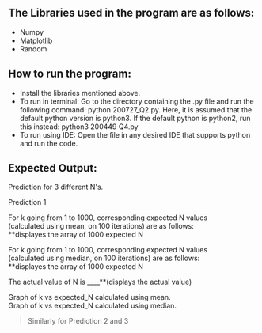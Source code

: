 ## The Libraries used in the program are as follows:
* Numpy
* Matplotlib 
* Random 

## How to run the program:
* Install the libraries mentioned above.
* To run in terminal: Go to the directory containing the .py file and run
  the following command: python 200727_Q2.py. 
  Here, it is assumed that the default python version is python3. 
  If the default python is python2, run this instead: python3 200449 Q4.py
* To run using IDE: Open the file in any desired IDE that supports python and run the code.  

## Expected Output:
Prediction for 3 different N's.

Prediction 1

For k going from 1 to 1000, corresponding expected N values   
  (calculated using mean, on 100 iterations) are as follows:  
  **displayes the array of 1000 expected N  

For k going from 1 to 1000, corresponding expected N values   
  (calculated using median, on 100 iterations) are as follows:  
  **displayes the array of 1000 expected N  

The actual value of N is ____**(displays the actual value)  

Graph of k vs expected_N calculated using mean.  
Graph of k vs expected_N calculated using median.  

> Similarly for Prediction 2 and 3    
